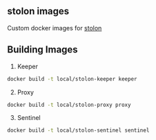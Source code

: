 ## stolon images

Custom docker images for [stolon](https://github.com/sorintlab/stolon)

## Building Images

1. Keeper

```sh
docker build -t local/stolon-keeper keeper
```

2. Proxy

```sh
docker build -t local/stolon-proxy proxy
```

3. Sentinel

```sh
docker build -t local/stolon-sentinel sentinel
```
